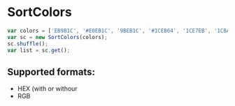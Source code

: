 SortColors
==========

```javascript
var colors = ['EB9B1C', '#E0EB1C', '9BEB1C', '#1CEB64', '1CE7EB', '1CBAEB', '1C8AEB', '000000'];
var sc = new SortColors(colors);
sc.shuffle();
var list = sc.get();
```


## Supported formats:
* HEX (with or withour 
* RGB

